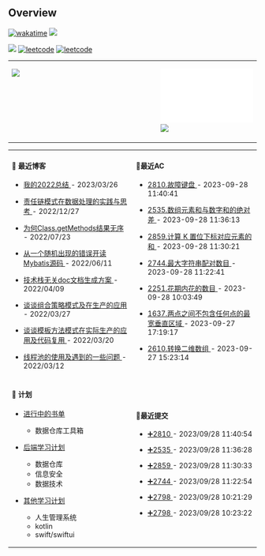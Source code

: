 
## Overview

[![wakatime](https://wakatime.com/badge/user/78591c59-95d5-4479-b2fc-988c35f31d59.svg)](https://wakatime.com/@78591c59-95d5-4479-b2fc-988c35f31d59) ![](https://gpvc.arturio.dev/0xcaffebabe)

![](https://img.shields.io/static/v1?label=LeetCode%20CN&message=0xcaffebabe&color=success) [![leetcode](https://img.shields.io/static/v1?label=Solved&message=897%20/%203481&color=success)](https://leetcode.cn/u/0xcaffebabe/) [![leetcode](https://img.shields.io/static/v1?label=Accepted&message=84.08%&color=success)](https://leetcode.cn/u/0xcaffebabe/)

<table border="0">
  <tr border="0">

  <td valign="top" width="60%">

  ![](https://github-readme-stats.vercel.app/api/wakatime?username=0xcaffebabe&layout=compact&langs_count=12&theme=dark&range=all_time)

  </td>

  <td valign="top" width="40%">

  ![](https://raw.githubusercontent.com/0xcaffebabe/github-stats/master/generated/overview.svg)
  ![](https://github-profile-summary-cards.vercel.app/api/cards/productive-time?username=0xcaffebabe&theme=github_dark&utcOffset=8)

  </td>
  </tr>

</table>

<table>

<tr>
<td valign="top" width="50%">

#### 📖 最近博客


* <a href="https://0xcaffebabe.github.io/%E4%BA%BA%E7%94%9F/2023/03/26/%E6%88%91%E7%9A%842022%E6%80%BB%E7%BB%93.html" target="_blank"> 我的2022总结 </a> - 2023/03/26 

    
* <a href="https://0xcaffebabe.github.io/%E8%AE%BE%E8%AE%A1%E6%A8%A1%E5%BC%8F/2022/12/27/%E8%B4%A3%E4%BB%BB%E9%93%BE%E6%A8%A1%E5%BC%8F%E5%9C%A8%E6%95%B0%E6%8D%AE%E5%A4%84%E7%90%86%E7%9A%84%E5%AE%9E%E8%B7%B5%E4%B8%8E%E6%80%9D%E8%80%83.html" target="_blank"> 责任链模式在数据处理的实践与思考 </a> - 2022/12/27 

    
* <a href="https://0xcaffebabe.github.io/jvm/2022/07/23/%E4%B8%BA%E4%BD%95Class.getMethods%E7%BB%93%E6%9E%9C%E6%97%A0%E5%BA%8F.html" target="_blank"> 为何Class.getMethods结果无序 </a> - 2022/07/23 

    
* <a href="https://0xcaffebabe.github.io/java/2022/06/11/%E4%BB%8E%E4%B8%80%E4%B8%AA%E9%9A%8F%E6%9C%BA%E5%87%BA%E7%8E%B0%E7%9A%84%E9%94%99%E8%AF%AF%E5%BC%80%E8%AF%BBMybatis%E6%BA%90%E7%A0%81.html" target="_blank"> 从一个随机出现的错误开读Mybatis源码 </a> - 2022/06/11 

    
* <a href="https://0xcaffebabe.github.io/%E6%97%A5%E5%B8%B8/2022/04/09/%E6%8A%80%E6%9C%AF%E6%A0%88%E6%97%A0%E5%85%B3doc%E6%96%87%E6%A1%A3%E7%94%9F%E6%88%90%E6%96%B9%E6%A1%88.html" target="_blank"> 技术栈无关doc文档生成方案 </a> - 2022/04/09 

    
* <a href="https://0xcaffebabe.github.io/%E8%AE%BE%E8%AE%A1%E6%A8%A1%E5%BC%8F/2022/03/27/%E8%B0%88%E8%B0%88%E7%BB%84%E5%90%88%E7%AD%96%E7%95%A5%E6%A8%A1%E5%BC%8F%E5%8F%8A%E5%9C%A8%E7%94%9F%E4%BA%A7%E7%9A%84%E5%BA%94%E7%94%A8.html" target="_blank"> 谈谈组合策略模式及在生产的应用 </a> - 2022/03/27 

    
* <a href="https://0xcaffebabe.github.io/%E8%AE%BE%E8%AE%A1%E6%A8%A1%E5%BC%8F/2022/03/20/%E8%B0%88%E8%B0%88%E6%A8%A1%E6%9D%BF%E6%96%B9%E6%B3%95%E6%A8%A1%E5%BC%8F%E5%9C%A8%E5%AE%9E%E9%99%85%E7%94%9F%E4%BA%A7%E7%9A%84%E5%BA%94%E7%94%A8%E5%8F%8A%E4%BB%A3%E7%A0%81%E5%A4%8D%E7%94%A8.html" target="_blank"> 谈谈模板方法模式在实际生产的应用及代码复用 </a> - 2022/03/20 

    
* <a href="https://0xcaffebabe.github.io/java/2022/03/12/%E7%BA%BF%E7%A8%8B%E6%B1%A0%E7%9A%84%E4%BD%BF%E7%94%A8%E5%8F%8A%E9%81%87%E5%88%B0%E7%9A%84%E4%B8%80%E4%BA%9B%E9%97%AE%E9%A2%98.html" target="_blank"> 线程池的使用及遇到的一些问题 </a> - 2022/03/12 

        

</td>

<td valign="top" width="50%">

#### 🔋最近AC


  * <a href="https://leetcode.cn/submissions/detail/470211998" target="_blank"> 2810.故障键盘 </a> - 2023-09-28 11:40:41 

    
  * <a href="https://leetcode.cn/submissions/detail/470210817" target="_blank"> 2535.数组元素和与数字和的绝对差 </a> - 2023-09-28 11:36:13 

    
  * <a href="https://leetcode.cn/submissions/detail/470209228" target="_blank"> 2859.计算 K 置位下标对应元素的和 </a> - 2023-09-28 11:30:21 

    
  * <a href="https://leetcode.cn/submissions/detail/470206900" target="_blank"> 2744.最大字符串配对数目 </a> - 2023-09-28 11:22:41 

    
  * <a href="https://leetcode.cn/submissions/detail/470185327" target="_blank"> 2251.花期内花的数目 </a> - 2023-09-28 10:03:49 

    
  * <a href="https://leetcode.cn/submissions/detail/470070523" target="_blank"> 1637.两点之间不包含任何点的最宽垂直区域 </a> - 2023-09-27 17:19:17 

    
  * <a href="https://leetcode.cn/submissions/detail/470028414" target="_blank"> 2610.转换二维数组 </a> - 2023-09-27 15:23:14 

    

</td>

</tr>

<tr>

<td valign="top" width="50%">

#### 📝 计划

- [进行中的书单](https://github.com/users/0xcaffebabe/projects/4)
  - 数据仓库工具箱


- [后端学习计划](https://github.com/users/0xcaffebabe/projects/1)
  - 数据仓库
  - 信息安全
  - 数据技术


- [其他学习计划](https://github.com/users/0xcaffebabe/projects/3)
  - 人生管理系统
  - kotlin
  - swift/swiftui


<td>

#### 🌴最近提交


  * <a href="https://github.com/0xcaffebabe/leetcode/commit/457946ce9b6b83824f1c422cd9cb245f6a9b212e" target="_blank"> ➕2810 </a> - 2023/09/28 11:40:54 

    
  * <a href="https://github.com/0xcaffebabe/leetcode/commit/fa628d4737cf5c1ce4045c2d797a934a699c2c4e" target="_blank"> ➕2535 </a> - 2023/09/28 11:36:28 

    
  * <a href="https://github.com/0xcaffebabe/leetcode/commit/91f479339cbd125040ff398cd8a16828739da1b9" target="_blank"> ➕2859 </a> - 2023/09/28 11:30:33 

    
  * <a href="https://github.com/0xcaffebabe/leetcode/commit/25887d3507bab81bf54b25f3a43241d683a292fe" target="_blank"> ➕2744 </a> - 2023/09/28 11:22:54 

    
  * <a href="https://github.com/0xcaffebabe/leetcode/commit/648f580b15a698eff2035acd2f2deaf632200ff7" target="_blank"> ➕2798 </a> - 2023/09/28 10:21:29 

    
  * <a href="https://github.com/0xcaffebabe/leetcode/commit/4dca7b6fab472e951c37d182b645cdc9947b7764" target="_blank"> ➕2798 </a> - 2023/09/28 10:23:22 

    

</td>

</tr>

</table>

